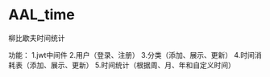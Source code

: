# AAL_time
柳比歇夫时间统计

功能：
1.jwt中间件
2.用户（登录、注册）
3.分类（添加、展示、更新）
4.时间消耗表（添加、展示、更新）
5.时间统计（根据周、月、年和自定义时间）

